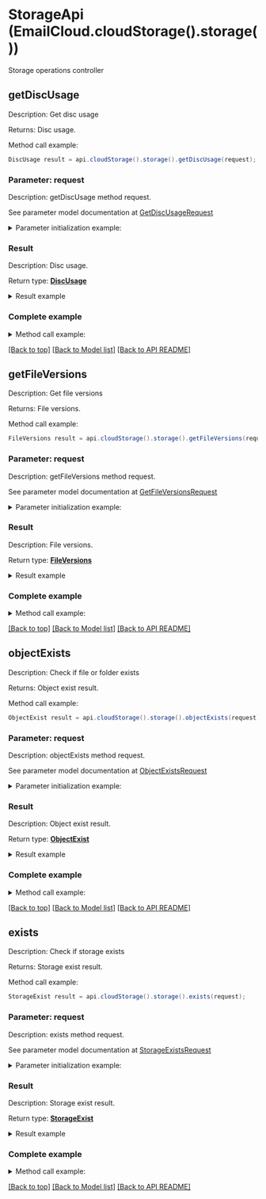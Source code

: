 # StorageApi (EmailCloud.cloudStorage().storage())

Storage operations controller

<a name="getDiscUsage"></a>
## getDiscUsage

Description: Get disc usage

Returns: Disc usage.

Method call example:
```java
DiscUsage result = api.cloudStorage().storage().getDiscUsage(request);
```


### Parameter: request

Description: getDiscUsage method request.

See parameter model documentation at [GetDiscUsageRequest](GetDiscUsageRequest.md)

<details>
    <summary>Parameter initialization example:</summary>

```java
GetDiscUsageRequest request = Models.getDiscUsageRequest()
    .storageName("First Storage")
    .build();
```

</details>

### Result

Description: Disc usage.

Return type: [**DiscUsage**](DiscUsage.md)

<details>
    <summary>Result example</summary>

```java
result = Models.discUsage()
    .usedSize(1048576)
    .totalSize(3145728)
    .build();
```
</details>

### Complete example

<details>
    <summary>Method call example:</summary>

```java
EmailCloud api = new EmailCloud(appKey, appSid);

// Prepare parameters:
GetDiscUsageRequest request = Models.getDiscUsageRequest()
    .storageName("First Storage")
    .build();

// Call method:
DiscUsage result = api.cloudStorage().storage().getDiscUsage(request);

// Result example:
result = Models.discUsage()
    .usedSize(1048576)
    .totalSize(3145728)
    .build();
```

</details>

[[Back to top]](#) [[Back to Model list]](Models.md) [[Back to API README]](README.md)

<a name="getFileVersions"></a>
## getFileVersions

Description: Get file versions

Returns: File versions.

Method call example:
```java
FileVersions result = api.cloudStorage().storage().getFileVersions(request);
```


### Parameter: request

Description: getFileVersions method request.

See parameter model documentation at [GetFileVersionsRequest](GetFileVersionsRequest.md)

<details>
    <summary>Parameter initialization example:</summary>

```java
GetFileVersionsRequest request = Models.getFileVersionsRequest()
    .path("/storage/path/to/file.ext")
    .storageName("First Storage")
    .build();
```

</details>

### Result

Description: File versions.

Return type: [**FileVersions**](FileVersions.md)

<details>
    <summary>Result example</summary>

```java
result = Models.fileVersions()
    .value(Arrays.<FileVersion>asList(
        Models.fileVersion()
            .versionId("d5afd857-8797-4ca0-b806-a03fdfc3831f")
            .isLatest(true)
            .name("file.ext")
            .modifiedDate(Calendar.getInstance().getTime())
            .size(4096)
            .path("/storage/path/to")
            .build()))
    .build();
```
</details>

### Complete example

<details>
    <summary>Method call example:</summary>

```java
EmailCloud api = new EmailCloud(appKey, appSid);

// Prepare parameters:
GetFileVersionsRequest request = Models.getFileVersionsRequest()
    .path("/storage/path/to/file.ext")
    .storageName("First Storage")
    .build();

// Call method:
FileVersions result = api.cloudStorage().storage().getFileVersions(request);

// Result example:
result = Models.fileVersions()
    .value(Arrays.<FileVersion>asList(
        Models.fileVersion()
            .versionId("d5afd857-8797-4ca0-b806-a03fdfc3831f")
            .isLatest(true)
            .name("file.ext")
            .modifiedDate(Calendar.getInstance().getTime())
            .size(4096)
            .path("/storage/path/to")
            .build()))
    .build();
```

</details>

[[Back to top]](#) [[Back to Model list]](Models.md) [[Back to API README]](README.md)

<a name="objectExists"></a>
## objectExists

Description: Check if file or folder exists

Returns: Object exist result.

Method call example:
```java
ObjectExist result = api.cloudStorage().storage().objectExists(request);
```


### Parameter: request

Description: objectExists method request.

See parameter model documentation at [ObjectExistsRequest](ObjectExistsRequest.md)

<details>
    <summary>Parameter initialization example:</summary>

```java
ObjectExistsRequest request = Models.objectExistsRequest()
    .path("/storage/path/to/folder/or/file.ext")
    .storageName("First Storage")
    .build();
```

</details>

### Result

Description: Object exist result.

Return type: [**ObjectExist**](ObjectExist.md)

<details>
    <summary>Result example</summary>

```java
result = Models.objectExist()
    .exists(true)
    .build();
```
</details>

### Complete example

<details>
    <summary>Method call example:</summary>

```java
EmailCloud api = new EmailCloud(appKey, appSid);

// Prepare parameters:
ObjectExistsRequest request = Models.objectExistsRequest()
    .path("/storage/path/to/folder/or/file.ext")
    .storageName("First Storage")
    .build();

// Call method:
ObjectExist result = api.cloudStorage().storage().objectExists(request);

// Result example:
result = Models.objectExist()
    .exists(true)
    .build();
```

</details>

[[Back to top]](#) [[Back to Model list]](Models.md) [[Back to API README]](README.md)

<a name="exists"></a>
## exists

Description: Check if storage exists

Returns: Storage exist result.

Method call example:
```java
StorageExist result = api.cloudStorage().storage().exists(request);
```


### Parameter: request

Description: exists method request.

See parameter model documentation at [StorageExistsRequest](StorageExistsRequest.md)

<details>
    <summary>Parameter initialization example:</summary>

```java
StorageExistsRequest request = Models.storageExistsRequest()
    .storageName("First Storage")
    .build();
```

</details>

### Result

Description: Storage exist result.

Return type: [**StorageExist**](StorageExist.md)

<details>
    <summary>Result example</summary>

```java
result = Models.storageExist()
    .exists(true)
    .build();
```
</details>

### Complete example

<details>
    <summary>Method call example:</summary>

```java
EmailCloud api = new EmailCloud(appKey, appSid);

// Prepare parameters:
StorageExistsRequest request = Models.storageExistsRequest()
    .storageName("First Storage")
    .build();

// Call method:
StorageExist result = api.cloudStorage().storage().exists(request);

// Result example:
result = Models.storageExist()
    .exists(true)
    .build();
```

</details>

[[Back to top]](#) [[Back to Model list]](Models.md) [[Back to API README]](README.md)

